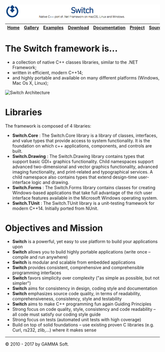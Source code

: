 ![Switch Header](Images/SwitchNativeC++port.png)

| [Home](Home.md) | [Gallery](Gallery.md) | [Examples](Examples.md) | [Download](Download.md) | [Documentation](Documentation.md) | [Project](https://sourceforge.net/projects/switchpro) | [Source](https://github.com/gammasoft71/switch) | [License](License.md) | [Contact](Contact.md) | [GAMMA Soft](https://gammasoft71.wixsite.com/gammasoft) |
|-----------------|-----------------------|-------------------------|-------------------------|-----------------------------------|-------------------------------------------------------|-------------------------------------------------|-----------------------|-----------------------|---------------------------------------------------------|

# The Switch framework is...
- a collection of native C++ classes libraries, similar to the .NET Framework;
- written in efficient, modern C++14;
- and highly portable and available on many different platforms (Windows, Mac Os X, Linux);

![Switch Architecture](Images/SwitchArchitecture.png)

# Libraries

The framework is composed of 4 libraries:

- **Switch.Core** : The Switch.Core library is a library of classes, interfaces, and value types that provide access to system functionality. It is the foundation on which c++ applications, components, and controls are built.
- **Switch.Drawing** : The Switch.Drawing library contains types that support basic GDI+ graphics functionality. Child namespaces support advanced two-dimensional and vector graphics functionality, advanced imaging functionality, and print-related and typographical services. A child namespace also contains types that extend design-time user-interface logic and drawing.
- **Switch.Forms** : The Switch.Forms library contains classes for creating Windows-based applications that take full advantage of the rich user interface features available in the Microsoft Windows operating system.
- **Switch.TUnit** : The Switch.TUnit library is a unit-testing framework for modern C++14. Initially ported from NUnit.

# Objectives and Mission
- **Switch** is a powerful, yet easy to use platform to build your applications upon
- **Switch** allows you to build highly portable applications (write once – compile and run anywhere)
- **Switch** is modular and scalable from embedded applications
- **Switch** provides consistent, comprehensive and comprehensible programming interfaces
- **Switch** favors simplicity over complexity ("as simple as possible, but not simpler")
- **Switch** aims for consistency in design, coding style and documentation
- **Switch** emphasizes source code quality, in terms of readability, comprehensiveness, consistency, style and testability
- **Switch** aims to make C++ programming fun again Guiding Principles
- Strong focus on code quality, style, consistency and code readability –all code must satisfy our coding style guide
- Strong focus on tests (automated unit tests with high coverage)
- Build on top of solid foundations – use existing proven C libraries (e.g. Curl, rs232, zlib,...) where it makes sense

______________________________________________________________________________________________

© 2010 - 2017 by GAMMA Soft.

